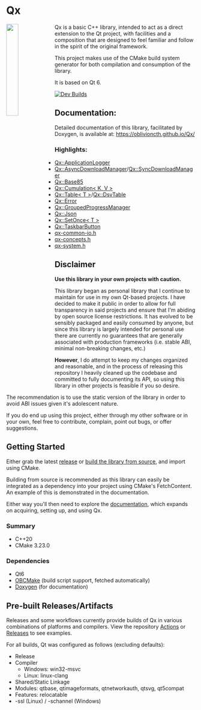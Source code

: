 # Qx
<img align="left" src="https://i.imgur.com/TzdFQfb.png" width=25%>
Qx is a basic C++ library, intended to act as a direct extension to the Qt project, with facilities and a composition that are designed to feel familiar and follow in the spirit of the original framework.

This project makes use of the CMake build system generator for both compilation and consumption of the library.

It is based on Qt 6.

[![Dev Builds](https://github.com/oblivioncth/Qx/actions/workflows/push-reaction.yml/badge.svg?branch=dev)](https://github.com/oblivioncth/Qx/actions/workflows/push-reaction.yml)

## Documentation:
Detailed documentation of this library, facilitated by Doxygen, is available at: https://oblivioncth.github.io/Qx/

### Highlights:

- [Qx::ApplicationLogger](https://oblivioncth.github.io/Qx/class_qx_1_1_application_logger.html)
- [Qx::AsyncDownloadManager](https://oblivioncth.github.io/Qx/class_qx_1_1_async_download_manager.html)/[Qx::SyncDownloadManager](https://oblivioncth.github.io/Qx/class_qx_1_1_sync_download_manager.html)
- [Qx::Base85](https://oblivioncth.github.io/Qx/class_qx_1_1_base85.html)
- [Qx::Cumulation< K, V >](https://oblivioncth.github.io/Qx/class_qx_1_1_cumulation.html)
- [Qx::Table< T >](https://oblivioncth.github.io/Qx/class_qx_1_1_table.html)/[Qx::DsvTable](https://oblivioncth.github.io/Qx/class_qx_1_1_dsv_table.html)
- [Qx::Error](https://oblivioncth.github.io/Qx/class_qx_1_1_error.html)
- [Qx::GroupedProgressManager](https://oblivioncth.github.io/Qx/class_qx_1_1_grouped_progress_manager.html)
- [Qx::Json](https://oblivioncth.github.io/Qx/qx-json_8h.html)
- [Qx::SetOnce< T >](https://oblivioncth.github.io/Qx/class_qx_1_1_set_once.html)
- [Qx::TaskbarButton](https://oblivioncth.github.io/Qx/class_qx_1_1_taskbar_button.html)
- [qx-common-io.h](https://oblivioncth.github.io/Qx/qx-common-io_8h.html)
- [qx-concepts.h](https://oblivioncth.github.io/Qx/qx-concepts_8h.html)
- [qx-system.h](https://oblivioncth.github.io/Qx/qx-system_8h.html)

## Disclaimer
**Use this library in your own projects with caution.**

This library began as personal library that I continue to maintain for use in my own Qt-based projects. I have decided to make it public in order to allow for full transparency in said projects and ensure that I'm abiding by open source license restrictions. It has evolved to be sensibly packaged and easily consumed by anyone, but since this library is largely intended for personal use there are currently no guarantees that are generally associated with production frameworks (i.e. stable ABI, minimal non-breaking changes, etc.)

**However**, I do attempt to keep my changes organized and reasonable, and in the process of releasing this repository I heavily cleaned up the codebase and committed to fully documenting its API, so using this library in other projects is feasible if you so desire.

The recommendation is to use the static version of the library in order to avoid ABI issues given it's adolescent nature.

If you do end up using this project, either through my other software or in your own, feel free to contribute, complain, point out bugs, or offer suggestions.

## Getting Started
Either grab the latest [release](https://github.com/oblivioncth/Qx/releases/) or [build the library from source](https://oblivioncth.github.io/Qx/index.html#autotoc_md3), and import using CMake.

Building from source is recommended as this library can easily be integrated as a dependency into your project using CMake's FetchContent. An example of this is demonstrated in the documentation.

Either way you'll then need to explore the [documentation](https://oblivioncth.github.io/Qx/index.html), which expands on acquiring, setting up, and using Qx.

### Summary

 - C++20
 - CMake 3.23.0

### Dependencies
- Qt6
- [OBCMake](https://github.com/oblivioncth/OBCmake) (build script support, fetched automatically)
- [Doxygen](https://www.doxygen.nl/)  (for documentation)

## Pre-built Releases/Artifacts

Releases and some workflows currently provide builds of Qx in various combinations of platforms and compilers. View the repository [Actions](https://github.com/oblivioncth/Qx/actions) or [Releases](https://github.com/oblivioncth/Qx/releases) to see examples.

For all builds, Qt was configured as follows (excluding defaults):

 - Release
 - Compiler
    - Windows: win32-msvc
    - Linux: linux-clang
 - Shared/Static Linkage
 - Modules: qtbase, qtimageformats, qtnetworkauth, qtsvg, qt5compat
 - Features: relocatable
 - -ssl (Linux) / -schannel (Windows)

